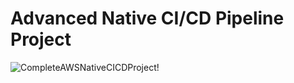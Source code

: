 # Advanced Native CI/CD Pipeline Project
![CompleteAWSNativeCICDProject!](https://lucid.app/publicSegments/view/c34c42ef-f87e-44a7-a027-badd761d31b4/image.png)
